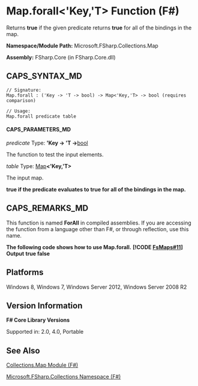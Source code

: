 # Map.forall<'Key,'T> Function (F#)

Returns **true** if the given predicate returns **true** for all of the bindings in the map.

**Namespace/Module Path:** Microsoft.FSharp.Collections.Map

**Assembly:** FSharp.Core (in FSharp.Core.dll)


## CAPS_SYNTAX_MD

```
// Signature:
Map.forall : ('Key -> 'T -> bool) -> Map<'Key,'T> -> bool (requires comparison)

// Usage:
Map.forall predicate table
```

#### CAPS_PARAMETERS_MD
*predicate*
Type: **'Key -&gt; 'T -&gt;**[bool](http://msdn.microsoft.com/en-us/library/89c0cf9c-49ce-4207-a3be-555851a67dd5)


The function to test the input elements.


*table*
Type: [Map](http://msdn.microsoft.com/en-us/library/975316ea-55e3-4987-9994-90897ad45664)**&lt;'Key,'T&gt;**


The input map.



**true if the predicate evaluates to true for all of the bindings in the map.**
## CAPS_REMARKS_MD
This function is named **ForAll** in compiled assemblies. If you are accessing the function from a language other than F#, or through reflection, use this name.

**The following code shows how to use Map.forall.**
**[!CODE [FsMaps#11](../CodeSnippet/VS_Snippets_Fsharp/fsmaps/FSharp/fs/program.fs#11)]**
**Output**
**true false**
## Platforms
Windows 8, Windows 7, Windows Server 2012, Windows Server 2008 R2


## Version Information
**F# Core Library Versions**

Supported in: 2.0, 4.0, Portable




## See Also
[Collections.Map Module &#40;F&#35;&#41;](Collections.Map+Module+%28F%23%29.md)

[Microsoft.FSharp.Collections Namespace &#40;F&#35;&#41;](Microsoft.FSharp.Collections+Namespace+%28F%23%29.md)

